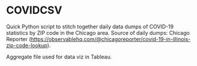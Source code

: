 # COVIDCSV

Quick Python script to stitch together daily data dumps of COVID-19 statistics by ZIP code in the Chicago area. Source of daily dumps: Chicago Reporter (https://observablehq.com/@chicagoreporter/covid-19-in-illinois-zip-code-lookup).

Aggregate file used for data viz in Tableau.
